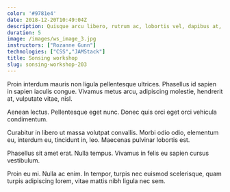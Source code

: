 ```yaml
---
color: '#9781e4'
date: 2018-12-20T10:49:04Z
description: Quisque arcu libero, rutrum ac, lobortis vel, dapibus at, diam.
duration: 5
image: /images/ws_image_3.jpg
instructors: ["Rozanne Gunn"]
technologies: ["CSS","JAMStack"]
title: Sonsing workshop
slug: sonsing-workshop-203
---
```

Proin interdum mauris non ligula pellentesque ultrices. Phasellus id sapien in sapien iaculis congue. Vivamus metus arcu, adipiscing molestie, hendrerit at, vulputate vitae, nisl.

Aenean lectus. Pellentesque eget nunc. Donec quis orci eget orci vehicula condimentum.

Curabitur in libero ut massa volutpat convallis. Morbi odio odio, elementum eu, interdum eu, tincidunt in, leo. Maecenas pulvinar lobortis est.

Phasellus sit amet erat. Nulla tempus. Vivamus in felis eu sapien cursus vestibulum.

Proin eu mi. Nulla ac enim. In tempor, turpis nec euismod scelerisque, quam turpis adipiscing lorem, vitae mattis nibh ligula nec sem.
